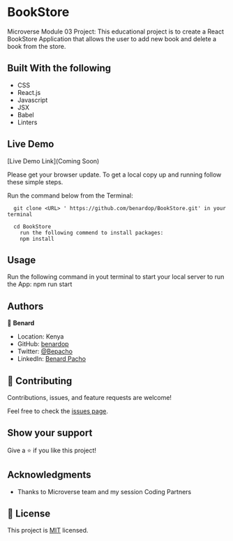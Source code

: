 # BookStore
Microverse Module 03 Project: This educational project is to create a React BookStore Application that allows the user to add new book and delete a book from the store.
 
## Built With the following

- CSS
- React.js
- Javascript
- JSX
- Babel
- Linters

## Live Demo
[Live Demo Link](Coming Soon)


Please get your browser update.
To get a local copy up and running follow these simple steps.

Run the command below from the Terminal:

      git clone <URL> ' https://github.com/benardop/BookStore.git' in your terminal

	  cd BookStore
        run the following commend to install packages:
        npm install

## Usage
Run the following command in yout terminal to start your local server to run the App:
npm run start

## Authors

👤 **Benard**

- Location: Kenya
- GitHub: [benardop](https://github.com/benardop/)
- Twitter: [@Bepacho](https://twitter.com/Bepacho)
- LinkedIn: [Benard Pacho](https://www.linkedin.com/in/ochieng-benard-8264b815/)

## 🤝 Contributing

Contributions, issues, and feature requests are welcome!

Feel free to check the [issues page](https://github.com/benardop/BookStore/issues).

## Show your support

Give a ⭐ if you like this project!

## Acknowledgments

- Thanks to Microverse team and my session Coding Partners

## 📝 License

This project is [MIT](./MIT.md) licensed.
